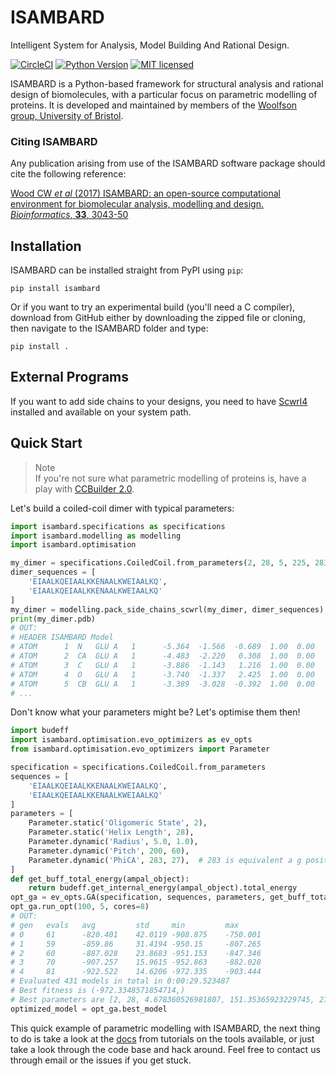 # ISAMBARD

Intelligent System for Analysis, Model Building And Rational Design.

[![CircleCI](https://circleci.com/gh/isambard-uob/isambard.svg?style=shield)](https://circleci.com/gh/isambard-uob/isambard)
[![Python Version](https://img.shields.io/badge/python-3.5%2C%203.6-lightgrey.svg)](https://woolfson-group.github.io/isambard/)
[![MIT licensed](https://img.shields.io/badge/license-MIT-blue.svg)](https://github.com/woolfson-group/isambard/blob/master/LICENSE.md)

ISAMBARD is a Python-based framework for structural analysis and rational
design of biomolecules, with a particular focus on parametric modelling of
proteins. It is developed and maintained by members of the [Woolfson group, University of Bristol](http://www.chm.bris.ac.uk/org/woolfson/index.html).

### Citing ISAMBARD
Any publication arising from use of the ISAMBARD software package should cite the following reference:

[Wood CW *et al* (2017) ISAMBARD: an open-source computational environment for biomolecular analysis, modelling and design. *Bioinformatics*, **33**, 3043-50](https://doi.org/10.1093/bioinformatics/btx352)

## Installation

ISAMBARD can be installed straight from PyPI using `pip`:

```
pip install isambard
```
Or if you want to try an experimental build (you'll need a C compiler), download
from GitHub either by downloading the zipped file or cloning, then navigate to
the ISAMBARD folder and type:

```
pip install .
```

## External Programs

If you want to add side chains to your designs, you need to have [Scwrl4](
http://dunbrack.fccc.edu/scwrl4/) installed and available on your system path. 

## Quick Start

> Note<br />
> If you're not sure what parametric modelling of proteins is, have a
> play with [CCBuilder 2.0](http://coiledcoils.chm.bris.ac.uk/ccbuilder2/builder).

Let's build a coiled-coil dimer with typical parameters:

```Python
import isambard.specifications as specifications
import isambard.modelling as modelling
import isambard.optimisation

my_dimer = specifications.CoiledCoil.from_parameters(2, 28, 5, 225, 283)
dimer_sequences = [
    'EIAALKQEIAALKKENAALKWEIAALKQ',
    'EIAALKQEIAALKKENAALKWEIAALKQ'
]
my_dimer = modelling.pack_side_chains_scwrl(my_dimer, dimer_sequences)
print(my_dimer.pdb)
# OUT: 
# HEADER ISAMBARD Model                                                                  
# ATOM      1  N   GLU A   1      -5.364  -1.566  -0.689  1.00  0.00           N  
# ATOM      2  CA  GLU A   1      -4.483  -2.220   0.308  1.00  0.00           C  
# ATOM      3  C   GLU A   1      -3.886  -1.143   1.216  1.00  0.00           C  
# ATOM      4  O   GLU A   1      -3.740  -1.337   2.425  1.00  0.00           O  
# ATOM      5  CB  GLU A   1      -3.389  -3.028  -0.392  1.00  0.00           C  
# ...
```

Don't know what your parameters might be? Let's optimise them then!

```Python
import budeff
import isambard.optimisation.evo_optimizers as ev_opts
from isambard.optimisation.evo_optimizers import Parameter

specification = specifications.CoiledCoil.from_parameters
sequences = [
    'EIAALKQEIAALKKENAALKWEIAALKQ',
    'EIAALKQEIAALKKENAALKWEIAALKQ'
]
parameters = [
    Parameter.static('Oligomeric State', 2),
    Parameter.static('Helix Length', 28),
    Parameter.dynamic('Radius', 5.0, 1.0),
    Parameter.dynamic('Pitch', 200, 60),
    Parameter.dynamic('PhiCA', 283, 27),  # 283 is equivalent a g position
]
def get_buff_total_energy(ampal_object):
    return budeff.get_internal_energy(ampal_object).total_energy
opt_ga = ev_opts.GA(specification, sequences, parameters, get_buff_total_energy)
opt_ga.run_opt(100, 5, cores=8)
# OUT:
# gen	evals	avg     	std    	min     	max     
# 0  	61   	-820.401	42.0119	-908.875	-750.001
# 1  	59   	-859.86 	31.4194	-950.15 	-807.265
# 2  	60   	-887.028	23.8683	-951.153	-847.346
# 3  	70   	-907.257	15.9615	-952.863	-882.028
# 4  	81   	-922.522	14.6206	-972.335	-903.444
# Evaluated 431 models in total in 0:00:29.523487
# Best fitness is (-972.3348571854714,)
# Best parameters are [2, 28, 4.678360526981807, 151.35365923229745, 277.2061538048508]
optimized_model = opt_ga.best_model
```

This quick example of parametric modelling with ISAMBARD, the next thing to do
is take a look at the [docs](https://isambard-uob.github.io/isambard/) from
tutorials on the tools available, or just take a look through the code base and
hack around. Feel free to contact us through email or the issues if you get
stuck.
